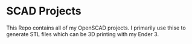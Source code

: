 SCAD Projects
=============

This Repo contains all of my OpenSCAD projects. I primarily use thise to
generate STL files which can be 3D printing with my Ender 3.


